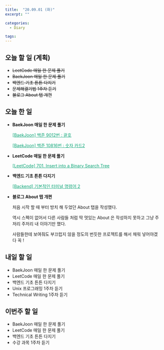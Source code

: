 ```yaml
---
title:  "20.09.01 (화)"
excerpt: ""

categories:
  - Diary

tags:
---
```


## 오늘 할 일 (계획)

- ~~LeetCode 매일 한 문제 풀기~~
- ~~BaekJoon 매일 한 문제 풀기~~
- ~~백엔드 기초 튼튼 다지기~~
- ~~문제해결기법 1주차 듣기~~
- ~~블로그 About 탭 개편~~

## 오늘 한 일

- **BaekJoon 매일 한 문제 풀기**

  <a href="https://nam-ki-bok.github.io/baekjoon/Baek_Parenthesis/" style="color:#0FA678">[BaekJoon] 백준 9012번 : 괄호</a>

  <a href="https://nam-ki-bok.github.io/baekjoon/Baek_NumCard2/" style="color:#0FA678">[BaekJoon] 백준 10816번 : 숫자 카드2</a>

- **LeetCode 매일 한 문제 풀기**

  <a href="https://nam-ki-bok.github.io/leetcode/Leet_MakeBST2/" style="color:#0FA678">[LeetCode] 701. Insert into a Binary Search Tree</a>

- **백엔드 기초 튼튼 다지기**

  <a href="https://nam-ki-bok.github.io/backend/Backend_12/" style="color:#0FA678">[Backend] 기본적인 터미널 명령어 2</a>

- **블로그 About 탭 개편**

  처음 시작 할 때 부터 방치 해 두었던 About 탭을 작성했다.

  역시 스펙이 없어서 다른 사람들 처럼 딱 멋있는 About 은 작성하지 못하고 그냥 주저리 주저리 내 이야기만 했다.

  사람들한테 보여줘도 부끄럽지 않을 정도의 번듯한 프로젝트를 해서 채워 넣어야겠다 꼭 !

## 내일 할 일

- BaekJoon 매일 한 문제 풀기
- LeetCode 매일 한 문제 풀기
- 백엔드 기초 튼튼 다지기
- Unix 프로그래밍 1주차 듣기
- Technical Writing 1주차 듣기

## 이번주 할 일

- BaekJoon 매일 한 문제 풀기
- LeetCode 매일 한 문제 풀기
- 백엔드 기초 튼튼 다지기
- 수강 과목 1주차 듣기
